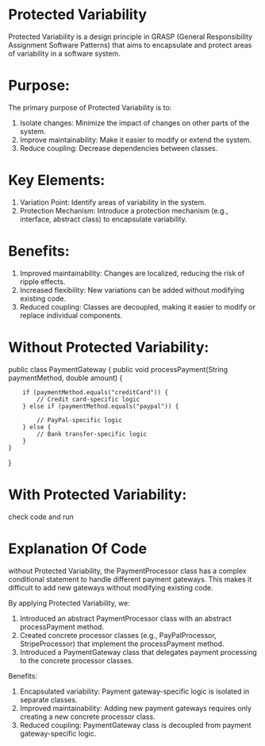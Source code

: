 # Protected Variability
Protected Variability is a design principle in GRASP (General Responsibility Assignment Software Patterns) that aims to encapsulate and protect areas of variability in a software system.


# Purpose: 
The primary purpose of Protected Variability is to:


1. Isolate changes: Minimize the impact of changes on other parts of the system.
2. Improve maintainability: Make it easier to modify or extend the system.
3. Reduce coupling: Decrease dependencies between classes.

# Key Elements:


1. Variation Point: Identify areas of variability in the system.
2. Protection Mechanism: Introduce a protection mechanism (e.g., interface, abstract class) to encapsulate variability.


# Benefits:


1. Improved maintainability: Changes are localized, reducing the risk of ripple effects.
2. Increased flexibility: New variations can be added without modifying existing code.
3. Reduced coupling: Classes are decoupled, making it easier to modify or replace individual components.

# Without Protected Variability:



public class PaymentGateway {
    public void processPayment(String paymentMethod, double amount) {
    
        if (paymentMethod.equals("creditCard")) {
            // Credit card-specific logic
        } else if (paymentMethod.equals("paypal")) {
        
            // PayPal-specific logic
        } else {
            // Bank transfer-specific logic
        }
    }
}



# With Protected Variability:
check code and run
# Explanation Of Code

without Protected Variability, the PaymentProcessor class has a complex conditional statement to handle different payment gateways. This makes it difficult to add new gateways without modifying existing code.


 By applying Protected Variability, we:


1. Introduced an abstract PaymentProcessor class with an abstract processPayment method.
2. Created concrete processor classes (e.g., PayPalProcessor, StripeProcessor) that implement the processPayment method.
3. Introduced a PaymentGateway class that delegates payment processing to the concrete processor classes.

 Benefits:


1. Encapsulated variability: Payment gateway-specific logic is isolated in separate classes.
2. Improved maintainability: Adding new payment gateways requires only creating a new concrete processor class.
3. Reduced coupling: PaymentGateway class is decoupled from payment gateway-specific logic.




